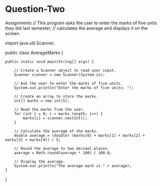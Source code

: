 # Question-Two
Assignments
// This program asks the user to enter the marks of five units they did last semester,
// calculates the average and displays it on the screen.

import java.util.Scanner;

public class AverageMarks {

    public static void main(String[] args) {

        // Create a Scanner object to read user input.
        Scanner scanner = new Scanner(System.in);

        // Ask the user to enter the marks of five units.
        System.out.println("Enter the marks of five units: ");

        // Create an array to store the marks.
        int[] marks = new int[5];

        // Read the marks from the user.
        for (int i = 0; i < marks.length; i++) {
            marks[i] = scanner.nextInt();
        }

        // Calculate the average of the marks.
        double average = (double) (marks[0] + marks[1] + marks[2] + marks[3] + marks[4]) / 5;

        // Round the average to two decimal places.
        average = Math.round(average * 100) / 100.0;

        // Display the average.
        System.out.println("The average mark is " + average);
    }
}
